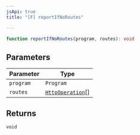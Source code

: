 ```yaml
---
jsApi: true
title: "[F] reportIfNoRoutes"

---
```

```ts
function reportIfNoRoutes(program, routes): void
```

## Parameters

| Parameter | Type |
| ------ | ------ |
| `program` | `Program` |
| `routes` | [`HttpOperation`](../interfaces/HttpOperation.md)[] |

## Returns

`void`
